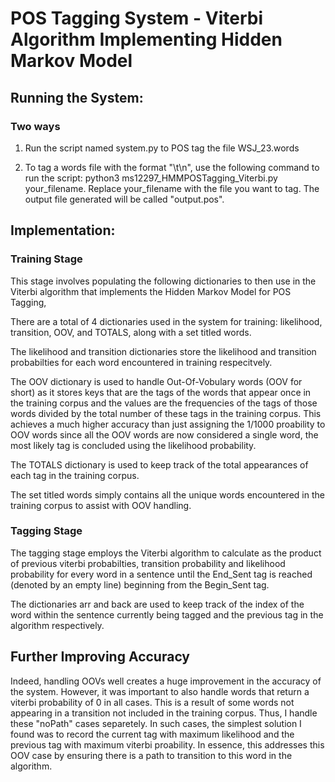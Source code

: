 # POS Tagging System - Viterbi Algorithm Implementing Hidden Markov Model

## Running the System:

### Two ways

1) Run the script named system.py to POS tag the file WSJ_23.words

2) To tag a words file with the format "<word>\t<POStag>\n", use the following command to run the script: python3 ms12297_HMMPOSTagging_Viterbi.py your_filename. 
Replace your_filename with the file you want to tag. The output file generated will be called "output.pos". 


## Implementation:

### Training Stage

This stage involves populating the following dictionaries to then use in the Viterbi algorithm that implements the Hidden Markov Model for POS Tagging,

There are a total of 4 dictionaries used in the system for training: likelihood, transition, OOV, and TOTALS, along with a set titled words.
 
The likelihood and transition dictionaries store the likelihood and transition probabilties for each word encountered in training respecitvely.

The OOV dictionary is used to handle Out-Of-Vobulary words (OOV for short) as it stores keys that are the tags of the words that appear once in the training corpus and the values are the frequencies of the tags
of those words divided by the total number of these tags in the training corpus. This achieves a much higher accuracy than just assigning the 1/1000 proability to OOV words since
all the OOV words are now considered a single word, the most likely tag is concluded using the likelihood probability.

The TOTALS dictionary is used to keep track of the total appearances of each tag in the training corpus.

The set titled words simply contains all the unique words encountered in the training corpus to assist with OOV handling.

### Tagging Stage

The tagging stage employs the Viterbi algorithm to calculate as the product of previous viterbi probabilties, transition probability and likelihood probability for every word in a 
sentence until the End_Sent tag is reached (denoted by an empty line) beginning from the Begin_Sent tag.

The dictionaries arr and back are used to keep track of the index of the word within the sentence currently being tagged and the previous tag in the algorithm respectively.


## Further Improving Accuracy

Indeed, handling OOVs well creates a huge improvement in the accuracy of the system. However, it was important to also handle words that return a viterbi probability of 0 in all cases.
This is a result of some words not appearing in a transition not included in the training corpus. Thus, I handle these "noPath" cases separetely. In such cases, the simplest solution I
found was to record the current tag with maximum likelihood and the previous tag with maximum viterbi proability. In essence, this addresses this OOV case by ensuring there is a path
to transition to this word in the algorithm.

